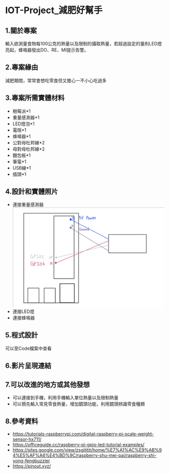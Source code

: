 # IOT-Project_減肥好幫手
## 1.關於專案
輸入欲測量食物每100公克的熱量以及限制的攝取熱量，若超過設定的量則LED燈亮起，蜂鳴器發出DO、RE、MI提示告警。
## 2.專案緣由
減肥期間，常常會想吃零食但又擔心一不小心吃過多
## 3.專案所需實體材料
* 樹莓派*1
* 重量感測器*1
* LED燈泡*1
* 電阻*1
* 蜂鳴器*1
* 公對母杜邦線*2
* 母對母杜邦線*2
* 麵包板*1
* 筆電*1
* USB線*1
* 插頭*1
## 4.設計和實體照片
* 連接重量感測器
  ![重量感測器](https://github.com/happyhappyeat/IOT-Project_WeighingMachine/blob/main/%E9%87%8D%E9%87%8F%E6%84%9F%E6%B8%AC%E5%99%A8.jpg)
* 連接LED燈
* 連接蜂鳴器
  

## 5.程式設計
可以至Code檔案中查看
## 6.影片呈現連結
## 7.可以改進的地方或其他發想
* 可以連接到手機，利用手機輸入單位熱量以及限制熱量
* 可以預先輸入常見零食熱量，增加鏡頭功能，利用鏡頭辨識零食種類
## 8.參考資料
* https://tutorials-raspberrypi.com/digital-raspberry-pi-scale-weight-sensor-hx711/
* https://officeguide.cc/raspberry-pi-gpio-led-tutorial-examples/
* https://sites.google.com/view/zsgititit/home/%E7%A1%AC%E9%AB%94%E5%AF%A6%E4%BD%9C/raspberry-shu-mei-pai/raspberry-shi-yong-fengbuzzier
* https://pinout.xyz/

